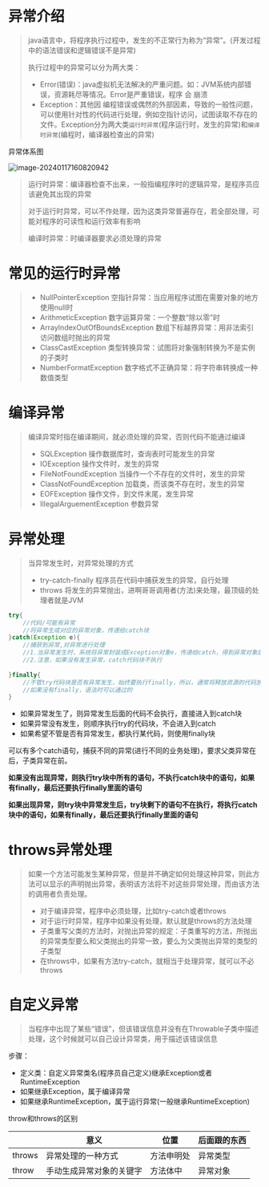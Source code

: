 # 异常介绍

>
>
>java语言中，将程序执行过程中，发生的不正常行为称为“异常”。(开发过程中的语法错误和逻辑错误不是异常)
>
>执行过程中的异常可以分为两大类：
>
>* Error(错误)：java虚拟机无法解决的严重问题。如：JVM系统内部错误，资源耗尽等情况。Error是严重错误，程序 会 崩溃
>* Exception：其他因 编程错误或偶然的外部因素，导致的一般性问题，可以使用针对性的代码进行处理，例如空指针访问，试图读取不存在的文件。Exception分为两大类`运行时异常`(程序运行时，发生的异常)和`编译时异常`(编程时，编译器检查出的异常)

异常体系图

![image-20240117160820942](D:\study-for-qiuzhao\java异常处理\assets\image-20240117160820942.png)

>
>
>运行时异常：编译器检查不出来，一般指编程序时的逻辑异常，是程序员应该避免其出现的异常
>
>对于运行时异常，可以不作处理，因为这类异常普遍存在，若全部处理，可能对程序的可读性和运行效率有影响
>
>编译时异常：时编译器要求必须处理的异常

# 常见的运行时异常

>
>
>* NullPointerException 空指针异常：当应用程序试图在需要对象的地方使用null时
>* ArithmeticException 数字运算异常：一个整数“除以零”时
>* ArrayIndexOutOfBoundsException   数组下标越界异常：用非法索引访问数组时抛出的异常
>* ClassCastException 类型转换异常：试图将对象强制转换为不是实例的子类时
>* NumberFormatException 数字格式不正确异常：将字符串转换成一种数值类型

# 编译异常

>
>
>编译异常时指在编译期间，就必须处理的异常，否则代码不能通过编译
>
>* SQLException 操作数据库时，查询表时可能发生的异常
>* IOException 操作文件时，发生的异常
>* FileNotFoundException 当操作一个不存在的文件时，发生的异常
>* ClassNotFoundException 加载类，而该类不存在时，发生的异常
>* EOFException 操作文件，到文件末尾，发生异常
>* IllegalArguementException 参数异常

# 异常处理

>
>
>当异常发生时，对异常处理的方式
>
>* try-catch-finally 程序员在代码中捕获发生的异常，自行处理
>* throws 将发生的异常抛出，进啊哥哥调用者(方法)来处理，最顶级的处理者就是JVM

```JAVA
try{
    //代码/可能有异常
    //将异常生成对应的异常对象，传递给catch块
}catch(Exception e){
    //捕获到异常,对异常进行处理
    //1.当异常发生时，系统将异常封装成Exception对象e，传递给catch，得到异常对象后，程序员自己处理
    //2.注意，如果没有发生异常，catch代码块不执行
    
}finally{
    //不管try代码块是否有异常发生，始终要执行finally，所以，通常将释放资源的代码放在finally中
    //如果没有finally，语法时可以通过的
}
```

* 如果异常发生了，则异常发生后面的代码不会执行，直接进入到catch块
* 如果异常没有发生，则顺序执行try的代码块，不会进入到catch
* 如果希望不管是否有异常发生，都执行某代码，则使用finally块

可以有多个catch语句，捕获不同的异常(进行不同的业务处理)，要求父类异常在后，子类异常在前。

**如果没有出现异常，则执行try块中所有的语句，不执行catch块中的语句，如果有finally，最后还要执行finally里面的语句**

**如果出现异常，则try块中异常发生后，try块剩下的语句不在执行，将执行catch块中的语句，如果有finally，最后还要执行finally里面的语句**

# throws异常处理

>
>
>如果一个方法可能发生某种异常，但是并不确定如何处理这种异常，则此方法可以显示的声明抛出异常，表明该方法将不对这些异常处理，而由该方法的调用者负责处理。
>
>* 对于编译异常，程序中必须处理，比如try-catch或者throws
>* 对于运行时异常，程序中如果没有处理，默认就是throws的方法处理
>* 子类重写父类的方法时，对抛出异常的规定：子类重写的方法，所抛出的异常类型要么和父类抛出的异常一致，要么为父类抛出异常的类型的子类型
>* 在throws中，如果有方法try-catch，就相当于处理异常，就可以不必throws

# 自定义异常

>
>
>当程序中出现了某些“错误”，但该错误信息并没有在Throwable子类中描述处理，这个时候就可以自己设计异常类，用于描述该错误信息

步骤：

* 定义类：自定义异常类名(程序员自己定义)继承Exception或者RuntimeException
* 如果继承Exception，属于编译异常
* 如果继承RuntimeException，属于运行异常(一般继承RuntimeException)

throw和throws的区别

|        | 意义                     | 位置       | 后面跟的东西 |
| ------ | ------------------------ | ---------- | ------------ |
| throws | 异常处理的一种方式       | 方法申明处 | 异常类型     |
| throw  | 手动生成异常对象的关键字 | 方法体中   | 异常对象     |

